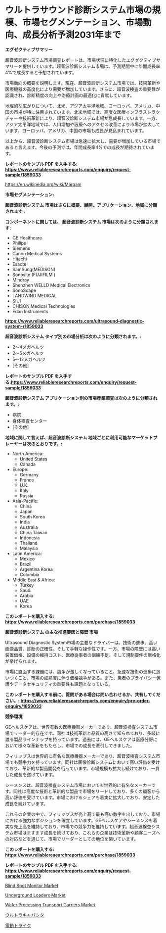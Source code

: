 <p><h1>ウルトラサウンド診断システム市場の規模、市場セグメンテーション、市場動向、成長分析予測2031年まで</h1></p><p><strong>エグゼクティブサマリー</strong></p>
<p><p>超音波診断システム市場調査レポートは、市場状況に特化したエグゼクティブサマリーを提供しています。超音波診断システム市場は、予測期間中に年間成長率4%で成長すると予想されています。</p><p>市場動向の概要を説明します。現在、超音波診断システム市場では、技術革新や医療機器の高度化により需要が増加しています。さらに、超音波検査の重要性が認識され、診断精度の向上や治療計画の最適化に貢献しています。</p><p>地理的な広がりについて、北米、アジア太平洋地域、ヨーロッパ、アメリカ、中国の市場が特に注目されています。北米地域では、高度な医療インフラストラクチャーや技術革新により、超音波診断システム市場が急成長しています。一方、アジア太平洋地域では、人口増加や医療へのアクセス改善により市場が拡大しています。ヨーロッパ、アメリカ、中国の市場も成長が見込まれています。</p><p>以上から、超音波診断システム市場は急速に拡大し、需要が増加している市場であると言えます。今後の予測では、年間成長率4%での成長が期待されています。</p></p>
<p><strong>レポートのサンプル PDF を入手する: <a href="https://www.reliableresearchreports.com/enquiry/request-sample/1859033">https://www.reliableresearchreports.com/enquiry/request-sample/1859033</a></strong></p>
<p><a href="https://en.wikipedia.org/wiki/Margam">https://en.wikipedia.org/wiki/Margam</a></p>
<p><strong>市場セグメンテーション:</strong></p>
<p><strong> 超音波診断システム 市場はさらに概要、展開、アプリケーション、地域に分類されます :</strong></p>
<p><strong>コンポーネントに関しては、 超音波診断システム 市場は次のように分類されます:</strong></p>
<p><ul><li>GE Healthcare</li><li>Philips</li><li>Siemens</li><li>Canon Medical Systems</li><li>Hitachi</li><li>Esaote</li><li>SamSung(MEDISON)</li><li>Sonosite (FUJIFILM )</li><li>Mindray</li><li>Shenzhen WELLD Medical Electronics</li><li>SonoScape</li><li>LANDWIND MEDICAL</li><li>SIUI</li><li>CHISON Medical Technologies</li><li>Edan Instruments</li></ul></p>
<p><strong><a href="https://www.reliableresearchreports.com/ultrasound-diagnostic-system-r1859033">https://www.reliableresearchreports.com/ultrasound-diagnostic-system-r1859033</a></strong></p>
<p><strong> 超音波診断システム タイプ別の市場分析は次のように分類されます。:</strong></p>
<p><ul><li>2～4メガヘルツ</li><li>2～5メガヘルツ</li><li>5～12メガヘルツ</li><li>[その他]</li></ul></p>
<p><strong>レポートのサンプル PDF を入手する:<a href="https://www.reliableresearchreports.com/enquiry/request-sample/1859033">https://www.reliableresearchreports.com/enquiry/request-sample/1859033</a></strong></p>
<p><strong> 超音波診断システム アプリケーション別の市場産業調査は次のように分類されます。:</strong></p>
<p><ul><li>病院</li><li>身体検査センター</li><li>[その他]</li></ul></p>
<p><strong>地域に関して言えば、超音波診断システム 地域ごとに利用可能なマーケットプレーヤーは次のとおりです。:</strong></p>
<p><ul>
    <li>
        North America:
        <ul>
            <li>United States</li>
            <li>Canada</li>
        </ul>
    </li>
    <li>
        Europe:
        <ul>
            <li>Germany</li>
            <li>France</li>
            <li>U.K.</li>
            <li>Italy</li>
            <li>Russia</li>
        </ul>
    </li>
    <li>
        Asia-Pacific:
        <ul>
            <li>China</li>
            <li>Japan</li>
            <li>South Korea</li>
            <li>India</li>
            <li>Australia</li>
            <li>China Taiwan</li>
            <li>Indonesia</li>
            <li>Thailand</li>
            <li>Malaysia</li>
        </ul>
    </li>
    <li>
        Latin America:
        <ul>
            <li>Mexico</li>
            <li>Brazil</li>
            <li>Argentina Korea</li>
            <li>Colombia</li>
        </ul>
    </li>
    <li>
        Middle East & Africa:
        <ul>
            <li>Turkey</li>
            <li>Saudi</li>
            <li>Arabia</li>
            <li>UAE</li>
            <li>Korea</li>
        </ul>
    </li>
    </ul></p>
<p><strong>このレポートを購入する: <a href="https://www.reliableresearchreports.com/purchase/1859033">https://www.reliableresearchreports.com/purchase/1859033</a></strong></p>
<p><strong>超音波診断システム の主な推進要因と障壁 市場</strong></p>
<p><p>Ultrasound Diagnostic System市場の主要なドライバーは、技術の進歩、高い画像品質、診断の正確性、そして手軽な操作性です。一方、市場の障壁には高い装置価格、設備の維持コスト、医療従事者の訓練不足、そして規制要件の厳格化が挙げられます。</p><p>市場に直面する課題には、競争が激しくなっていること、急速な技術の進歩に追いつくこと、市場の成熟度に伴う価格競争がある。また、患者のプライバシー保護やデータセキュリティの重要性も課題となっている。</p></p>
<p><strong>このレポートを購入する前に、質問がある場合は問い合わせるか、共有してください。: <a href="https://www.reliableresearchreports.com/enquiry/pre-order-enquiry/1859033">https://www.reliableresearchreports.com/enquiry/pre-order-enquiry/1859033</a></strong></p>
<p><strong>競争環境</strong></p>
<p><p>GEヘルスケアは、世界有数の医療機器メーカーであり、超音波検査システム市場でリーダー的存在です。同社は技術革新と品質の高さで知られており、多岐に渡る製品ラインナップを持っています。過去には、GEヘルスケアは医療分野において様々な革新をもたらし、市場での成長を牽引してきました。</p><p>フィリップスは世界的に有名な医療機器メーカーであり、超音波検査システム市場でも競争力を持っています。同社は画像診断システムにおいて高い評価を受けており、革新的な製品開発を行っています。市場規模も拡大し続けており、一貫した成長を遂げています。</p><p>シーメンスは、超音波検査システム市場においても世界的に有名なメーカーです。同社は高度な技術と革新的な製品で市場をリードしており、多くの顧客から高い評価を受けています。市場におけるシェアも着実に拡大しており、安定した成長を続けています。</p><p>これらの企業の中で、フィリップスが売上高で最も高い数字を出しており、市場における強力なポジションを確立しています。GEヘルスケアやシーメンスも着実な売上高を維持しており、市場での競争力を維持しています。超音波検査システム市場はますます成長を続けており、これらの企業は技術革新や顧客ニーズへの対応などを通じて、市場でリーダーとしての地位を築いています。</p></p>
<p><strong>このレポートを購入する: <a href="https://www.reliableresearchreports.com/purchase/1859033">https://www.reliableresearchreports.com/purchase/1859033</a></strong></p>
<p><strong>レポートのサンプル PDF を入手する: <a href="https://www.reliableresearchreports.com/enquiry/request-sample/1859033">https://www.reliableresearchreports.com/enquiry/request-sample/1859033</a></strong><strong></strong></p>
<p><p><a href="https://github.com/GroverBarry/Market-Research-Report-List-6/blob/main/blind-spot-monitor-market.md">Blind Spot Monitor Market</a></p><p><a href="https://github.com/lylyparadise/Market-Research-Report-List-4/blob/main/underground-loaders-market.md">Underground Loaders Market</a></p><p><a href="https://issuu.com/reportprime-2/docs/wafer-processing-transport-carriers-market-size-20">Wafer Processing Transport Carriers Market</a></p><p><a href="https://medium.com/@alyle7648/%E3%82%A6%E3%83%AB%E3%83%88%E3%83%A9%E3%82%AD%E3%83%A3%E3%83%91%E3%82%B7%E3%82%BF%E5%B8%82%E5%A0%B4%E5%B1%95%E6%9C%9B-%E5%AE%8C%E5%85%A8%E3%81%AA%E7%94%A3%E6%A5%AD%E5%88%86%E6%9E%90-2024%E5%B9%B4%E3%81%8B%E3%82%892031%E5%B9%B4%E3%81%BE%E3%81%A7-6febe9926ed2">ウルトラキャパシタ</a></p><p><a href="https://medium.com/@dm15982023/%E3%82%B0%E3%83%AD%E3%83%BC%E3%83%90%E3%83%AB%E9%9B%BB%E5%8B%95%E3%83%88%E3%83%A9%E3%82%A4%E3%82%AF%E7%94%A3%E6%A5%AD-%E3%82%BF%E3%82%A4%E3%83%97-%E3%82%A2%E3%83%97%E3%83%AA%E3%82%B1%E3%83%BC%E3%82%B7%E3%83%A7%E3%83%B3-%E5%B8%82%E5%A0%B4%E3%83%97%E3%83%AC%E3%83%BC%E3%83%A4%E3%83%BC-%E5%9C%B0%E5%9F%9F%E5%88%A5%E6%88%90%E9%95%B7%E5%88%86%E6%9E%90-%E3%81%8A%E3%82%88%E3%81%B3%E5%B0%86%E6%9D%A5%E3%82%B7%E3%83%8A%E3%83%AA%E3%82%AA-2024%E5%B9%B4-2031%E5%B9%B4-ce286e3b23ec">電動トライク</a></p></p>
